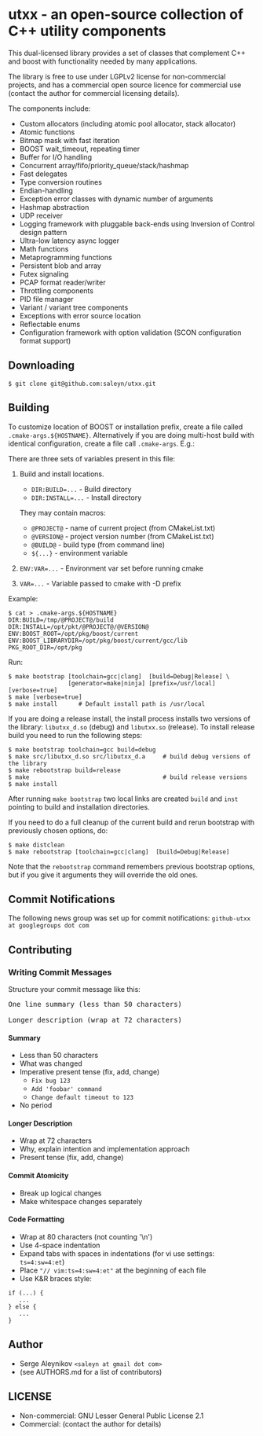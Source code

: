 # utxx - an open-source collection of C++ utility components #

This dual-licensed library provides a set of classes that
complement C++ and boost with functionality needed by many
applications.

The library is free to use under LGPLv2 license for
non-commercial projects, and has a commercial open source licence
for commercial use (contact the author for commercial
licensing details).

The components include:

* Custom allocators (including atomic pool allocator, stack allocator)
* Atomic functions
* Bitmap mask with fast iteration
* BOOST wait_timeout, repeating timer
* Buffer for I/O handling
* Concurrent array/fifo/priority_queue/stack/hashmap
* Fast delegates
* Type conversion routines
* Endian-handling
* Exception error classes with dynamic number of arguments
* Hashmap abstraction
* UDP receiver
* Logging framework with pluggable back-ends using Inversion of Control design pattern 
* Ultra-low latency async logger
* Math functions
* Metaprogramming functions
* Persistent blob and array
* Futex signaling
* PCAP format reader/writer
* Throttling components
* PID file manager
* Variant / variant tree components
* Exceptions with error source location
* Reflectable enums
* Configuration framework with option validation (SCON configuration format support)

## Downloading ##
``$ git clone git@github.com:saleyn/utxx.git``

## Building ##
To customize location of BOOST or installation prefix, create a file called
`.cmake-args.${HOSTNAME}`. Alternatively if you are doing multi-host build with
identical configuration, create a file call `.cmake-args`. E.g.:

There are three sets of variables present in this file:

1. Build and install locations.

   * `DIR:BUILD=...`   - Build directory
   * `DIR:INSTALL=...` - Install directory

   They may contain macros:
   
      * `@PROJECT@`   - name of current project (from CMakeList.txt)
      * `@VERSION@`   - project version number  (from CMakeList.txt)
      * `@BUILD@`     - build type (from command line)
      * `${...}`      - environment variable

2. `ENV:VAR=...`     - Environment var set before running cmake

3. `VAR=...`         - Variable passed to cmake with -D prefix

Example:
```
$ cat > .cmake-args.${HOSTNAME}
DIR:BUILD=/tmp/@PROJECT@/build
DIR:INSTALL=/opt/pkt/@PROJECT@/@VERSION@
ENV:BOOST_ROOT=/opt/pkg/boost/current
ENV:BOOST_LIBRARYDIR=/opt/pkg/boost/current/gcc/lib
PKG_ROOT_DIR=/opt/pkg
```
Run:
```
$ make bootstrap [toolchain=gcc|clang]  [build=Debug|Release] \
                 [generator=make|ninja] [prefix=/usr/local] [verbose=true]
$ make [verbose=true]
$ make install      # Default install path is /usr/local
```
If you are doing a release install, the install process installs two
versions of the library: `libutxx_d.so` (debug) and `libutxx.so` (release).
To install release build you need to run the following steps:
```
$ make bootstrap toolchain=gcc build=debug
$ make src/libutxx_d.so src/libutxx_d.a     # build debug versions of the library
$ make rebootstrap build=release
$ make                                      # build release versions
$ make install
```
After running `make bootstrap` two local links are created `build` and `inst`
pointing to build and installation directories.

If you need to do a full cleanup of the current build and rerun bootstrap with
previously chosen options, do:
```
$ make distclean
$ make rebootstrap [toolchain=gcc|clang]  [build=Debug|Release]
```
Note that the `rebootstrap` command remembers previous bootstrap options, but
if you give it arguments they will override the old ones.

## Commit Notifications ##
The following news group was set up for commit notifications:
`github-utxx at googlegroups dot com`

## Contributing ##

### Writing Commit Messages ###
Structure your commit message like this:

<pre>
One line summary (less than 50 characters)

Longer description (wrap at 72 characters)
</pre>

#### Summary ####
* Less than 50 characters
* What was changed
* Imperative present tense (fix, add, change)
  * `Fix bug 123`
  * `Add 'foobar' command`
  * `Change default timeout to 123`
* No period

#### Longer Description ####
* Wrap at 72 characters
* Why, explain intention and implementation approach
* Present tense (fix, add, change)

#### Commit Atomicity ####
* Break up logical changes
* Make whitespace changes separately

#### Code Formatting ####
* Wrap at 80 characters (not counting '\n')
* Use 4-space indentation
* Expand tabs with spaces in indentations (for vi use settings: `ts=4:sw=4:et`)
* Place `"// vim:ts=4:sw=4:et"` at the beginning of each file
* Use K&R braces style:
```
if (...) {
   ...
} else {
   ...
}
```
## Author ##
* Serge Aleynikov `<saleyn at gmail dot com>`
* (see AUTHORS.md for a list of contributors)

## LICENSE ##
* Non-commercial: GNU Lesser General Public License 2.1
* Commercial:     (contact the author for details)
